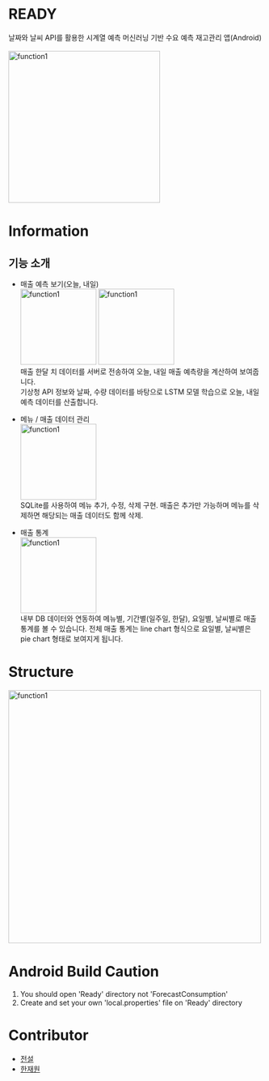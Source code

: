 # READY
날짜와 날씨 API를 활용한 시계열 예측 머신러닝 기반 수요 예측 재고관리 앱(Android)
<br>
<br><img width="300" alt="function1" src="https://user-images.githubusercontent.com/38302837/122964602-649c1980-d3c2-11eb-90b2-839683fe3500.png">


# Information
## 기능 소개
- 매출 예측 보기(오늘, 내일)
<br><img width="150" alt="function1" src="https://user-images.githubusercontent.com/38307839/122728638-4d223b00-d2b3-11eb-8c95-3b131f7fa92f.gif"> <img width="150" alt="function1" src="https://user-images.githubusercontent.com/38307839/122729008-a8ecc400-d2b3-11eb-9f8b-f1e9b0656c78.gif">
<br>매출 한달 치 데이터를 서버로 전송하여 오늘, 내일 매출 예측량을 계산하여 보여줍니다.<br>
기상청 API 정보와 날짜, 수량 데이터를 바탕으로 LSTM 모델 학습으로 오늘, 내일 예측 데이터를 산출합니다.

- 메뉴 / 매출 데이터 관리
<br><img width="150" alt="function1" src="https://user-images.githubusercontent.com/38307839/122727918-84dcb300-d2b2-11eb-8531-eb573a12c733.gif">
<br>SQLite를 사용하여 메뉴 추가, 수정, 삭제 구현. 매출은 추가만 가능하며 메뉴를 삭제하면 해당되는 매출 데이터도 함께 삭제.<br>

- 매출 통계
<br><img width="150" alt="function1" src="https://user-images.githubusercontent.com/38307839/122728370-09c7cc80-d2b3-11eb-8ab4-6597b0134663.gif">
<br>내부 DB 데이터와 연동하여 메뉴별, 기간별(일주일, 한달), 요일별, 날씨별로 매출 통계를 볼 수 있습니다. 전체 매출 통계는 line chart 형식으로 요일별, 날씨별은 pie chart 형태로 보여지게 됩니다.<br>

# Structure

<img width="500" alt="function1" src="https://user-images.githubusercontent.com/38307839/122729584-48aa5200-d2b4-11eb-9b91-fff96f9165f0.png">


# Android Build Caution
1) You should open 'Ready' directory not 'ForecastConsumption'
2) Create and set your own 'local.properties' file on 'Ready' directory

# Contributor
- [전설](https://github.com/redundant4u)
- [한재원](https://github.com/ellynhan)
